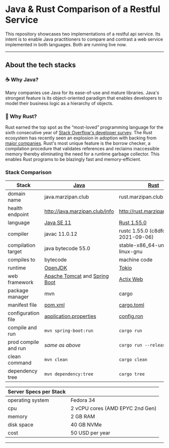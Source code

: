 # Java & Rust Comparison of a Restful Service

This repository showcases two implementations of a restful api service. Its intent is to enable Java practitioners to compare and contrast a web service implemented in both languages. Both are running live now.
___
## About the tech stacks

### ☕️ Why Java?
Many companies use Java for its ease-of-use and mature libraries.
Java's strongest feature is its object-oriented paradigm that enables developers to model their business logic as a hierarchy of objects.

### 🦀 Why Rust?
Rust earned the top spot as the “most-loved” programming language for the sixth consecutive year of [Stack Overflow's developer survey]. The Rust ecosystem has recently seen an explosion in adoption with backing from [major companies]. Rust's most unique feature is the borrow checker, a compilation procedure that validates references and reclaims inaccessible memory thereby eliminating the need for a runtime garbage collector. This enables Rust programs to be blazingly fast and memory-efficient.

[Stack Overflow's developer survey]: https://stackoverflow.blog/2020/06/05/why-the-developers-who-use-rust-love-it-so-much/
[major companies]: https://foundation.rust-lang.org/members/

### Stack Comparison

| Stack                | [Java]                            | [Rust]                              |
| -------------------- | --------------------------------- | ----------------------------------- |
| domain name          | java.marzipan.club                | rust.marzipan.club                  |
| health endpoint      | http://java.marzipan.club/info    | http://rust.marzipan.club/info      |
| language             | [Java SE 11]                      | [Rust 1.55.0]                       |
| compiler             | javac 11.0.12                     | rustc 1.55.0 (c8dfcfe04 2021-09-06) |
| compilation target   | java bytecode 55.0                | stable-x86_64-unknown-linux-gnu     |
| compiles to          | bytecode                          | machine code                        |
| runtime              | [OpenJDK]                         | [Tokio]                             |
| web framework        | [Apache Tomcat] and [Spring Boot] | [Actix Web]                         |
| package manager      | mvn                               | cargo                               |
| manifest file        | [pom.xml]                         | [cargo.toml]                        |
| configuration file   | [application.properties]          | [config.ron]                        |
| compile and run      | `mvn spring-boot:run`             | `cargo run`                         |
| prod compile and run | *same as above*                   | `cargo run --release`               |
| clean command        | `mvn clean`                       | `cargo clean`                       |
| dependency tree      | `mvn dependency:tree`             | `cargo tree`                        |

[Java]:https://jdk.java.net/java-se-ri/11
[Rust]:https://www.rust-lang.org/

[Java SE 11]: https://access.redhat.com/documentation/en-us/openjdk/11/html/release_notes_for_openjdk_11.0.12/index
[Rust 1.55.0]: https://blog.rust-lang.org/2021/09/09/Rust-1.55.0.html

[OpenJDK]: https://openjdk.java.net
[Tokio]:https://tokio.rs

[Apache Tomcat]: https://tomcat.apache.org
[Spring Boot]: https://spring.io
[Actix Web]: https://actix.rs

[pom.xml]: java/pom.xml
[cargo.toml]: rust/cargo.toml

[application.properties]: java/src/main/resources/application.properties
[config.ron]: rust/config.ron


| Server Specs per Stack |                                  |
| ---------------------- | -------------------------------- |
| operating system       | Fedora 34                        |
| cpu                    | 2  vCPU cores (AMD EPYC 2nd Gen) |
| memory                 | 2 GB RAM                         |
| disk space             | 40 GB NVMe                       |
| cost                   | 50 USD per year                  |
---
